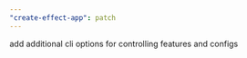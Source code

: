 ```yaml
---
"create-effect-app": patch
---
```


add additional cli options for controlling features and configs
